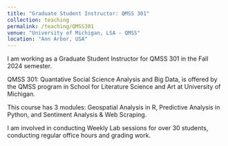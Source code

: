 ```yaml
---
title: "Graduate Student Instructor: QMSS 301"
collection: teaching
permalink: /teaching/QMSS301
venue: "University of Michigan, LSA - QMSS"
location: "Ann Arbor, USA"
---
```

I am working as a Graduate Student Instructor for QMSS 301 in the Fall 2024 semester.

QMSS 301: Quantative Social Science Analysis and Big Data, is offered by the QMSS program in School for Literature Science and Art at University of Michigan.

This course has 3 modules: Geospatial Analysis in R, Predictive Analysis in Python, and Sentiment Analysis & Web Scraping.

I am involved in conducting Weekly Lab sessions for over 30 students, conducting regular office hours and grading work.
